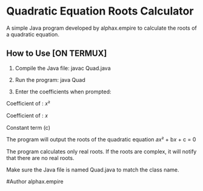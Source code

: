 # Quadratic Equation Roots Calculator

A simple Java program developed by alphax.empire to calculate the roots of a quadratic equation.

## How to Use [ON TERMUX]

1. Compile the Java file:
javac Quad.java

2. Run the program:
   java Quad
3. Enter the coefficients when prompted:

Coefficient of :
𝑥²

Coefficient of :
𝑥

Constant term (c)

The program will output the roots of the quadratic equation 
𝑎𝑥² + b𝑥 + c = 0


The program calculates only real roots. If the roots are complex, it will notify that there are no real roots.

Make sure the Java file is named Quad.java to match the class name.

#Author
alphax.empire

